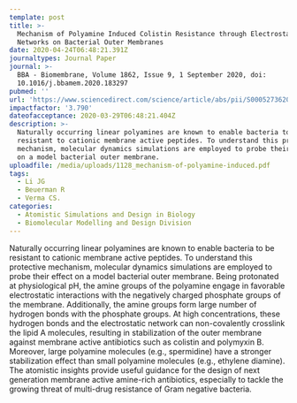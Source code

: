 ```yaml
---
template: post
title: >-
  Mechanism of Polyamine Induced Colistin Resistance through Electrostatic
  Networks on Bacterial Outer Membranes
date: 2020-04-24T06:48:21.391Z
journaltypes: Journal Paper
journal: >-
  BBA - Biomembrane, Volume 1862, Issue 9, 1 September 2020, doi:
  10.1016/j.bbamem.2020.183297
pubmed: ''
url: 'https://www.sciencedirect.com/science/article/abs/pii/S0005273620301280'
impactfactor: '3.790'
dateofacceptance: 2020-03-29T06:48:21.404Z
description: >-
  Naturally occurring linear polyamines are known to enable bacteria to be
  resistant to cationic membrane active peptides. To understand this protective
  mechanism, molecular dynamics simulations are employed to probe their effect
  on a model bacterial outer membrane. 
uploadfile: /media/uploads/1128_mechanism-of-polyamine-induced.pdf
tags:
  - Li JG
  - Beuerman R
  - Verma CS.
categories:
  - Atomistic Simulations and Design in Biology
  - Biomolecular Modelling and Design Division
---
```

<!--StartFragment-->

Naturally occurring linear polyamines are known to enable bacteria to be resistant to cationic membrane active peptides. To understand this protective mechanism, molecular dynamics simulations are employed to probe their effect on a model bacterial outer membrane. Being protonated at physiological pH, the amine groups of the polyamine engage in favorable electrostatic interactions with the negatively charged phosphate groups of the membrane. Additionally, the amine groups form large number of hydrogen bonds with the phosphate groups. At high concentrations, these hydrogen bonds and the electrostatic network can non-covalently crosslink the lipid A molecules, resulting in stabilization of the outer membrane against membrane active antibiotics such as colistin and polymyxin B. Moreover, large polyamine molecules (e.g., spermidine) have a stronger stabilization effect than small polyamine molecules (e.g., ethylene diamine). The atomistic insights provide useful guidance for the design of next generation membrane active amine-rich antibiotics, especially to tackle the growing threat of multi-drug resistance of Gram negative bacteria.

<!--EndFragment-->
